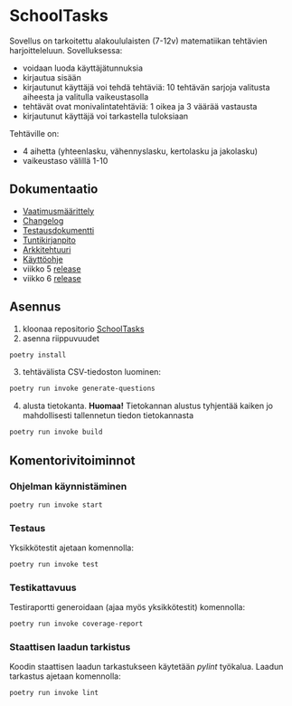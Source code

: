 # SchoolTasks

Sovellus on tarkoitettu alakoululaisten (7-12v) matematiikan tehtävien harjoitteleluun. Sovelluksessa:
- voidaan luoda käyttäjätunnuksia
- kirjautua sisään
- kirjautunut käyttäjä voi tehdä tehtäviä: 10 tehtävän sarjoja valitusta aiheesta ja valitulla vaikeustasolla
- tehtävät ovat monivalintatehtäviä: 1 oikea ja 3 väärää vastausta
- kirjautunut käyttäjä voi tarkastella tuloksiaan

Tehtäville on:
- 4 aihetta (yhteenlasku, vähennyslasku, kertolasku ja jakolasku)
- vaikeustaso välillä 1-10

## Dokumentaatio
- [Vaatimusmäärittely](https://github.com/miahro/ot-harjoitustyo/blob/master/schooltasks/dokumentaatio/vaatimusmaarittely.md)
- [Changelog](https://github.com/miahro/ot-harjoitustyo/blob/master/schooltasks/dokumentaatio/changelog.md)
- [Testausdokumentti](https://github.com/miahro/ot-harjoitustyo/blob/master/schooltasks/dokumentaatio/testaus.md)
- [Tuntikirjanpito](https://github.com/miahro/ot-harjoitustyo/blob/master/schooltasks/dokumentaatio/tuntikirjanpito.md)
- [Arkkitehtuuri](https://github.com/miahro/ot-harjoitustyo/blob/master/schooltasks/dokumentaatio/arkkitehtuuri.md)
- [Käyttöohje](https://github.com/miahro/ot-harjoitustyo/blob/master/schooltasks/dokumentaatio/kayttoohje.md)
- viikko 5 [release](https://github.com/miahro/ot-harjoitustyo/releases/tag/viikko5)
- viikko 6 [release](https://github.com/miahro/ot-harjoitustyo/releases/tag/viikko6)

## Asennus
1. kloonaa repositorio [SchoolTasks](https://github.com/miahro/ot-harjoitustyo)
2. asenna riippuvuudet 
```bash
poetry install
```

3. tehtävälista CSV-tiedoston luominen:
```bash
poetry run invoke generate-questions
``` 

4. alusta tietokanta. **Huomaa!** Tietokannan alustus tyhjentää kaiken jo mahdollisesti tallennetun tiedon tietokannasta
```bash
poetry run invoke build
``` 



## Komentorivitoiminnot


### Ohjelman käynnistäminen

```bash
poetry run invoke start
```

### Testaus
Yksikkötestit ajetaan komennolla:
```bash
poetry run invoke test
```

### Testikattavuus
Testiraportti generoidaan (ajaa myös yksikkötestit) komennolla:

```bash
poetry run invoke coverage-report
```


### Staattisen laadun tarkistus
Koodin staattisen laadun tarkastukseen käytetään *pylint* työkalua. Laadun tarkastus ajetaan komennolla:
```bash
poetry run invoke lint
```
